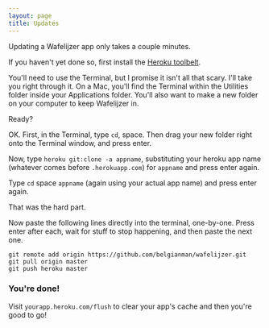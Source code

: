 ```yaml
---
layout: page
title: Updates
---
```


Updating a Wafelijzer app only takes a couple minutes.

If you haven't yet done so, first install the [Heroku toolbelt](https://toolbelt.heroku.com/).

You'll need to use the Terminal, but I promise it isn't all that scary. I'll take you right through it. On a Mac, you'll find the Terminal within the Utilities folder inside your Applications folder. You'll also want to make a new folder on your computer to keep Wafelijzer in.

Ready?

OK. First, in the Terminal, type `cd`, space. Then drag your new folder right onto the Terminal window, and press enter.

Now, type `heroku git:clone -a appname`, substituting your heroku app name (whatever comes before `.herokuapp.com`) for `appname` and press enter again.

Type `cd` space `appname` (again using your actual app name) and press enter again.

That was the hard part.

Now paste the following lines directly into the terminal, one-by-one. Press enter after each, wait for stuff to stop happening, and then paste the next one.

    git remote add origin https://github.com/belgianman/wafelijzer.git
    git pull origin master
    git push heroku master

### You're done!

Visit `yourapp.heroku.com/flush` to clear your app's cache and then you're good to go!
